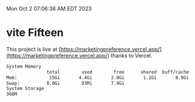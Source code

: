 Mon Oct  2 07:06:36 AM EDT 2023

# vite Fifteen


This project is live at [https://marketingpreference.vercel.app/](https://marketingpreference.vercel.app/) thanks to Vercel.

```bash
System Memory
               total        used        free      shared  buff/cache   available
Mem:            15Gi       4.4Gi       2.0Gi       1.1Gi       8.9Gi       9.3Gi
Swap:          8.0Gi        93Mi       7.9Gi
System Storage
368M	.
```
```bash

